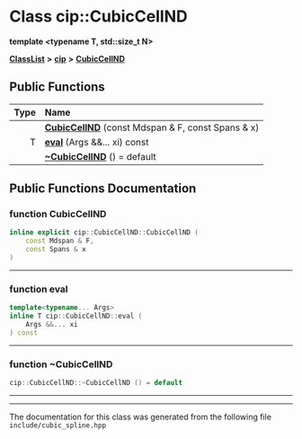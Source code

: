 

# Class cip::CubicCellND

**template &lt;typename T, std::size\_t N&gt;**



[**ClassList**](annotated.md) **>** [**cip**](namespacecip.md) **>** [**CubicCellND**](classcip_1_1CubicCellND.md)










































## Public Functions

| Type | Name |
| ---: | :--- |
|   | [**CubicCellND**](#function-cubiccellnd) (const Mdspan & F, const Spans & x) <br> |
|  T | [**eval**](#function-eval) (Args &&... xi) const<br> |
|   | [**~CubicCellND**](#function-cubiccellnd) () = default<br> |




























## Public Functions Documentation




### function CubicCellND 

```C++
inline explicit cip::CubicCellND::CubicCellND (
    const Mdspan & F,
    const Spans & x
) 
```




<hr>



### function eval 

```C++
template<typename... Args>
inline T cip::CubicCellND::eval (
    Args &&... xi
) const
```




<hr>



### function ~CubicCellND 

```C++
cip::CubicCellND::~CubicCellND () = default
```




<hr>

------------------------------
The documentation for this class was generated from the following file `include/cubic_spline.hpp`

